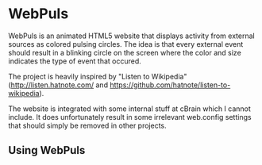 # WebPuls

WebPuls is an animated HTML5 website that displays activity from external sources as colored pulsing circles. The idea
is that every external event should result in a blinking circle on the screen where the color and size indicates the
type of event that occured.

The project is heavily inspired by "Listen to Wikipedia" (http://listen.hatnote.com/ and https://github.com/hatnote/listen-to-wikipedia).

The website is integrated with some internal stuff at cBrain which I cannot include. It does unfortunately result in some
irrelevant web.config settings that should simply be removed in other projects.

## Using WebPuls